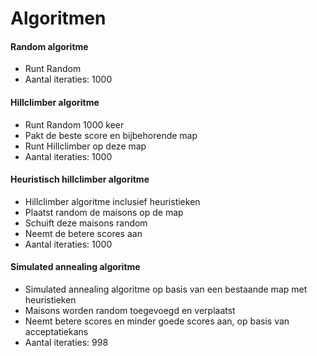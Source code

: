 # Algoritmen
#### Random algoritme
- Runt Random
- Aantal iteraties: 1000

#### Hillclimber algoritme
- Runt Random 1000 keer
- Pakt de beste score en bijbehorende map
- Runt Hillclimber op deze map
- Aantal iteraties: 1000

#### Heuristisch hillclimber algoritme
- Hillclimber algoritme inclusief heuristieken
- Plaatst random de maisons op de map
- Schuift deze maisons random
- Neemt de betere scores aan
- Aantal iteraties: 1000

#### Simulated annealing algoritme
- Simulated annealing algoritme op basis van een bestaande map met heuristieken
- Maisons worden random toegevoegd en verplaatst
- Neemt betere scores en minder goede scores aan, op basis van acceptatiekans
- Aantal iteraties: 998
